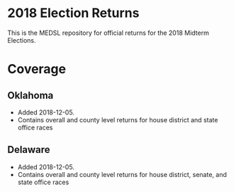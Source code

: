 # 2018 Election Returns

This is the MEDSL repository for official returns for the 2018 Midterm Elections.

# Coverage

## Oklahoma

* Added 2018-12-05.
* Contains overall and county level returns for house district and state office races

## Delaware

* Added 2018-12-05.
* Contains overall and county level returns for house district, senate, and state office races
